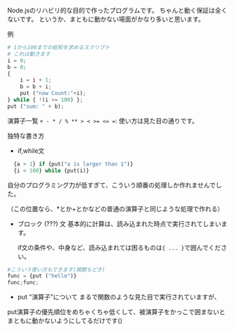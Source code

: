 Node.jsのリハビリ的な目的で作ったプログラムです。
ちゃんと動く保証は全くないです。
というか、まともに動かない場面がかなり多いと思います。

例
```py
# 1から100までの総和を求めるスクリプト
# これは動きます
i = 0;
b = 0;
{   
    i = i + 1;
    b = b + i;
    put ("now Count:"+i);
} while { !(i >= 100) };
put ("sum: " + b);
```

演算子一覧
```+ - * / % ** > < >= <= =```: 使い方は見た目の通りです。

独特な書き方

- if,while文
```py
  {a > 1} if {put("a is larger than 1")}
  {i < 100} while {put(i)}
```
自分のプログラミング力が低すぎて、こういう順番の処理しか作れませんでした。

（この位置なら、*とか+とかなどの普通の演算子と同じような処理で作れる）

- ブロック (???) 文
  基本的に計算は、読み込まれた時点で実行されてしまいます。
  
  if文の条件や、中身など、読み込まれては困るものは`{ ... }`で囲んでください。
```py
#こういう使い方もできます(関数もどき)
func = {put ("hello")}
func;func;
```

- put "演算子"について
まるで関数のような見た目で実行されていますが、

put演算子の優先順位をめちゃくちゃ低くして、被演算子をかっこで囲まないとまともに動かないようにしてるだけです()

